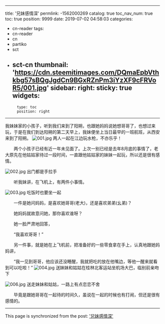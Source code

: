
---
title: '兄妹感情深'
permlink: -1562000269
catalog: true
toc_nav_num: true
toc: true
position: 9999
date: 2019-07-02 04:58:03
categories:
- cn-reader
tags:
- cn-reader
- cn
- partiko
- sct
- sct-cn
thumbnail: 'https://cdn.steemitimages.com/DQmaEpbVthkbg57sBQgJgdCn9BGxRZnPm3iYzXF9cFRVoR5/001.jpg'
sidebar:
    right:
        sticky: true
widgets:
    -
        type: toc
        position: right
---


我妹妹家的小孩子，听到我们来到了阳朔，也跟她妈妈说她想哥哥了，也想过来玩，于是在我们到达阳朔的第二天早上，我妹便坐上当日最早的一班航班，从西安来到了阳朔。
![001.jpg](https://cdn.steemitimages.com/DQmaEpbVthkbg57sBQgJgdCn9BGxRZnPm3iYzXF9cFRVoR5/001.jpg)
两人一起在江边玩水枪，不亦乐乎！

　　两个小孩子已经有近一年未见面了。上次一别已经是去年8月底的事情了，老大原先在他姑姑家待过一段时间，一直跟他姑姑家的妹妹一起玩，所以还是很有感情。

![002.jpg](https://cdn.steemitimages.com/DQmZS86QyfMmFbDeK34kwM3sGyFaVAnWVQCYuNxwwR7UBgG/002.jpg)
出门都是手拉手

　　听我妹讲，在飞机上，有两件小事情。

![003.jpg](https://cdn.steemitimages.com/DQmS2jLxn9Z8urthfZm3p85BbY5SRREMiDndjEyXCNLTDEo/003.jpg)
吃饭时也要坐一起

　　一件是她问妈妈，是喜欢她哥哥(老大)，还是喜欢弟弟(幺弟)？

　　她妈妈就故意问她，那你喜欢谁呀？

　　她一脸严肃地回答，

　　“我喜欢哥哥！”

　　另一件事，就是她在上飞机前，把准备好的一些零食拿在手上，认真地跟她妈妈讲，

　　“我一见到哥哥，他应该还没睡醒，我就把吃的放在他嘴边，等他一醒来就看到可以吃啦！”
![004.jpg](https://cdn.steemitimages.com/DQmSUDmdeVF6MBiujLU5wovESi2BGbMWezs7Ccc9Tc86Ha3/004.jpg)
送妹妹和姑姑在桂林北客运站坐机场大巴，临别前亲吻下

![006.jpg](https://cdn.steemitimages.com/DQmdShkD9W2h2CzyhFPbXJbKJjyogCob3ya5G9xHmyS4zsF/006.jpg)
送走妹妹和姑姑，一路上有点恋恋不舍

　　毕竟是跟她哥哥在一起待的时间久，虽说在一起的时候也有打闹，但还是很有感情的。

- - -

This page is synchronized from the post: ['兄妹感情深'](https://steemit.com/@rivalhw/-1562000269)
